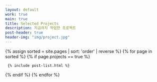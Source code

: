 ```yaml
---
layout: default
work: true
main: true
title: Selected Projects
description: 지금까지 작업한 프로젝트
post-header: true
header-img: "img/project.jpg"
---
```


<div class="catalogue">
{% assign sorted = site.pages | sort: 'order' | reverse %}
{% for page in sorted %}
{% if page.projects == true %}

     {% include post-list.html %}

{% endif %}
{% endfor %}
</div>
